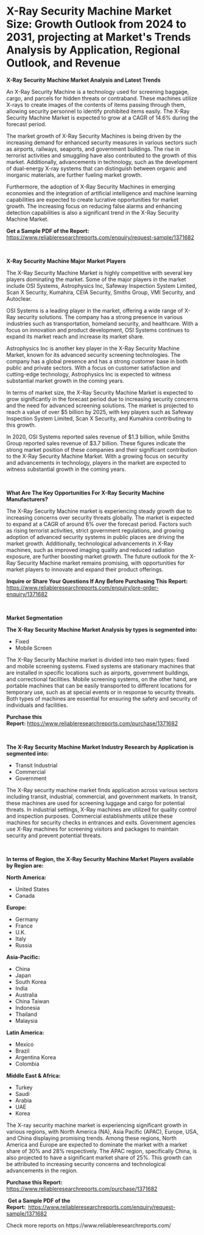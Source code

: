 <p><h1>X-Ray Security Machine Market Size: Growth Outlook from 2024 to 2031, projecting at Market's Trends Analysis by Application, Regional Outlook, and Revenue</h1></p><p><strong>X-Ray Security Machine Market Analysis and Latest Trends</strong></p>
<p><p>An X-Ray Security Machine is a technology used for screening baggage, cargo, and parcels for hidden threats or contraband. These machines utilize X-rays to create images of the contents of items passing through them, allowing security personnel to identify prohibited items easily. The X-Ray Security Machine Market is expected to grow at a CAGR of 14.6% during the forecast period.</p><p>The market growth of X-Ray Security Machines is being driven by the increasing demand for enhanced security measures in various sectors such as airports, railways, seaports, and government buildings. The rise in terrorist activities and smuggling have also contributed to the growth of this market. Additionally, advancements in technology, such as the development of dual-energy X-ray systems that can distinguish between organic and inorganic materials, are further fueling market growth.</p><p>Furthermore, the adoption of X-Ray Security Machines in emerging economies and the integration of artificial intelligence and machine learning capabilities are expected to create lucrative opportunities for market growth. The increasing focus on reducing false alarms and enhancing detection capabilities is also a significant trend in the X-Ray Security Machine Market.</p></p>
<p><strong>Get a Sample PDF of the Report:&nbsp;</strong> <a href="https://www.reliableresearchreports.com/enquiry/request-sample/1371682">https://www.reliableresearchreports.com/enquiry/request-sample/1371682</a></p>
<p>&nbsp;</p>
<p><strong>X-Ray Security Machine Major Market Players</strong></p>
<p><p>The X-Ray Security Machine Market is highly competitive with several key players dominating the market. Some of the major players in the market include OSI Systems, Astrophysics Inc, Safeway Inspection System Limited, Scan X Security, Kumahira, CEIA Security, Smiths Group, VMI Security, and Autoclear.</p><p>OSI Systems is a leading player in the market, offering a wide range of X-Ray security solutions. The company has a strong presence in various industries such as transportation, homeland security, and healthcare. With a focus on innovation and product development, OSI Systems continues to expand its market reach and increase its market share.</p><p>Astrophysics Inc is another key player in the X-Ray Security Machine Market, known for its advanced security screening technologies. The company has a global presence and has a strong customer base in both public and private sectors. With a focus on customer satisfaction and cutting-edge technology, Astrophysics Inc is expected to witness substantial market growth in the coming years.</p><p>In terms of market size, the X-Ray Security Machine Market is expected to grow significantly in the forecast period due to increasing security concerns and the need for advanced screening solutions. The market is projected to reach a value of over $5 billion by 2025, with key players such as Safeway Inspection System Limited, Scan X Security, and Kumahira contributing to this growth.</p><p>In 2020, OSI Systems reported sales revenue of $1.3 billion, while Smiths Group reported sales revenue of $3.7 billion. These figures indicate the strong market position of these companies and their significant contribution to the X-Ray Security Machine Market. With a growing focus on security and advancements in technology, players in the market are expected to witness substantial growth in the coming years.</p></p>
<p>&nbsp;</p>
<p><strong>What Are The Key Opportunities For X-Ray Security Machine Manufacturers?</strong></p>
<p><p>The X-Ray Security Machine market is experiencing steady growth due to increasing concerns over security threats globally. The market is expected to expand at a CAGR of around 6% over the forecast period. Factors such as rising terrorist activities, strict government regulations, and growing adoption of advanced security systems in public places are driving the market growth. Additionally, technological advancements in X-Ray machines, such as improved imaging quality and reduced radiation exposure, are further boosting market growth. The future outlook for the X-Ray Security Machine market remains promising, with opportunities for market players to innovate and expand their product offerings.</p></p>
<p><strong>Inquire or Share Your Questions If Any Before Purchasing This Report:</strong> <a href="https://www.reliableresearchreports.com/enquiry/pre-order-enquiry/1371682">https://www.reliableresearchreports.com/enquiry/pre-order-enquiry/1371682</a></p>
<p>&nbsp;</p>
<p><strong>Market Segmentation</strong></p>
<p><strong>The X-Ray Security Machine Market Analysis by types is segmented into:</strong></p>
<p><ul><li>Fixed</li><li>Mobile Screen</li></ul></p>
<p><p>The X-Ray Security Machine market is divided into two main types: fixed and mobile screening systems. Fixed systems are stationary machines that are installed in specific locations such as airports, government buildings, and correctional facilities. Mobile screening systems, on the other hand, are portable machines that can be easily transported to different locations for temporary use, such as at special events or in response to security threats. Both types of machines are essential for ensuring the safety and security of individuals and facilities.</p></p>
<p><strong>Purchase this Report:&nbsp;</strong><a href="https://www.reliableresearchreports.com/purchase/1371682">https://www.reliableresearchreports.com/purchase/1371682</a></p>
<p>&nbsp;</p>
<p><strong>The X-Ray Security Machine Market Industry Research by Application is segmented into:</strong></p>
<p><ul><li>Transit Industrial</li><li>Commercial</li><li>Government</li></ul></p>
<p><p>The X-Ray security machine market finds application across various sectors including transit, industrial, commercial, and government markets. In transit, these machines are used for screening luggage and cargo for potential threats. In industrial settings, X-Ray machines are utilized for quality control and inspection purposes. Commercial establishments utilize these machines for security checks in entrances and exits. Government agencies use X-Ray machines for screening visitors and packages to maintain security and prevent potential threats.</p></p>
<p>&nbsp;</p>
<p><strong>In terms of Region, the X-Ray Security Machine Market Players available by Region are:</strong></p>
<p>
    <p> <strong> North America: </strong>
        <ul>
            <li>United States</li>
            <li>Canada</li>
        </ul>
        </p> 
    <p> <strong> Europe: </strong>
        <ul>
            <li>Germany</li>
            <li>France</li>
            <li>U.K.</li>
            <li>Italy</li>
            <li>Russia</li>
        </ul>
        </p> 
    <p> <strong> Asia-Pacific: </strong>
        <ul>
            <li>China</li>
            <li>Japan</li>
            <li>South Korea</li>
            <li>India</li>
            <li>Australia</li>
            <li>China Taiwan</li>
            <li>Indonesia</li>
            <li>Thailand</li>
            <li>Malaysia</li>
        </ul>
        </p> 
    <p> <strong> Latin America: </strong>
        <ul>
            <li>Mexico</li>
            <li>Brazil</li>
            <li>Argentina Korea</li>
            <li>Colombia</li>
        </ul>
        </p> 
    <p> <strong> Middle East & Africa: </strong>
        <ul>
            <li>Turkey</li>
            <li>Saudi</li>
            <li>Arabia</li>
            <li>UAE</li>
            <li>Korea</li>
        </ul>
    </p>
    </p>
<p><p>The X-ray security machine market is experiencing significant growth in various regions, with North America (NA), Asia Pacific (APAC), Europe, USA, and China displaying promising trends. Among these regions, North America and Europe are expected to dominate the market with a market share of 30% and 28% respectively. The APAC region, specifically China, is also projected to have a significant market share of 25%. This growth can be attributed to increasing security concerns and technological advancements in the region.</p></p>
<p><strong>Purchase this Report: </strong><a href="https://www.reliableresearchreports.com/purchase/1371682">https://www.reliableresearchreports.com/purchase/1371682</a></p>
<p>&nbsp;<strong>Get a Sample PDF of the Report:&nbsp;&nbsp;</strong><a href="https://www.reliableresearchreports.com/enquiry/request-sample/1371682">https://www.reliableresearchreports.com/enquiry/request-sample/1371682</a></p>
<p><strong></strong></p>
<p>Check more reports on https://www.reliableresearchreports.com/</p>
